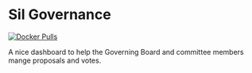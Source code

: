 # Sil Governance

[![Docker Pulls](https://img.shields.io/docker/pulls/iov1/sil-governance.svg)](https://hub.docker.com/r/iov1/sil-governance/)

A nice dashboard to help the Governing Board and committee members mange proposals and votes.

